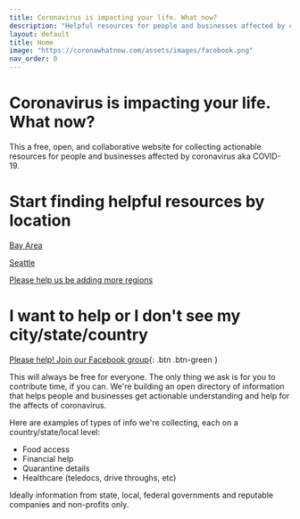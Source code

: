 ```yaml
---
title: Coronavirus is impacting your life. What now?
description: "Helpful resources for people and businesses affected by coronavirus."
layout: default
title: Home
image: "https://coronawhatnow.com/assets/images/facebook.png"
nav_order: 0
---
```

# Coronavirus is impacting your life. What now?
This a free, open, and collaborative website for collecting actionable resources for people and businesses affected by coronavirus aka COVID-19.

# Start finding helpful resources by location
[Bay Area](usa/california/bayarea/bayarea.html)

[Seattle](usa/washington/seattle/seattle.html)

[Please help us be adding more regions](https://docs.google.com/spreadsheets/d/17LbRczDWSedbWfg_SppSpG4wBzaKhZy1R0aeK2komrA/edit?usp=sharing)

# I want to help or I don't see my city/state/country
[Please help! Join our Facebook group](https://www.facebook.com/groups/coronawhatnow/announcements/){: .btn .btn-green }

This will always be free for everyone. The only thing we ask is for you to contribute time, if you can. We're building an open directory of information that helps people and businesses get actionable understanding and help for the affects of coronavirus.

Here are examples of types of info we're collecting, each on a country/state/local level:
- Food access
- Financial help
- Quarantine details
- Healthcare (teledocs, drive throughs, etc)

Ideally information from state, local, federal governments and reputable companies and non-profits only.
